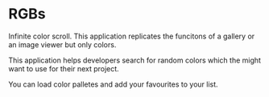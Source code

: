 # RGBs
Infinite color scroll. This application replicates the funcitons of a gallery or an image viewer but only colors.

This application helps developers search for random colors which the might want to use for their next
project.

You can load color palletes and add your favourites to your list.
